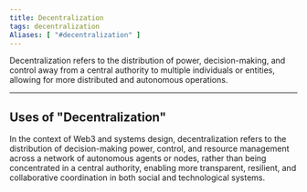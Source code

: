 ```yaml
---
title: Decentralization
tags: decentralization
Aliases: [ "#decentralization" ]
---
```


Decentralization refers to the distribution of power, decision-making, and control away from a central authority to multiple individuals or entities, allowing for more distributed and autonomous operations.

---

## Uses of "Decentralization"

In the context of Web3 and systems design, decentralization refers to the distribution of decision-making power, control, and resource management across a network of autonomous agents or nodes, rather than being concentrated in a central authority, enabling more transparent, resilient, and collaborative coordination in both social and technological systems.
